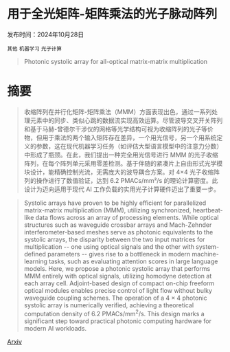 # 用于全光矩阵-矩阵乘法的光子脉动阵列

发布时间：2024年10月28日

`其他` `机器学习` `光子计算`

> Photonic systolic array for all-optical matrix-matrix multiplication

# 摘要

> 收缩阵列在并行化矩阵-矩阵乘法（MMM）方面表现出色，通过一系列处理元素中的同步、类似心跳的数据流实现高效运算。尽管波导交叉开关阵列和基于马赫-曾德尔干涉仪的网格等光学结构可视为收缩阵列的光子等价物，但用于乘法的两个输入矩阵存在差异，一个用光信号，另一个用系统定义的参数，这在现代机器学习任务（如评估大型语言模型中的注意力分数）中形成了瓶颈。在此，我们提出一种完全用光信号进行 MMM 的光子收缩阵列，在每个阵列单元采用零差检测。基于伴随的紧凑片上自由形式光学模块设计，能精确控制光流，无需庞大的波导耦合方案。对 4×4 光子收缩阵列的操作进行了数值验证，达到 6.2 PMACs/mm²/s 的理论计算密度。此设计为迈向适用于现代 AI 工作负载的实用光子计算硬件迈出了重要一步。

> Systolic arrays have proven to be highly efficient for parallelized matrix-matrix multiplication (MMM), utilizing synchronized, heartbeat-like data flows across an array of processing elements. While optical structures such as waveguide crossbar arrays and Mach-Zehnder interferometer-based meshes serve as photonic equivalents to the systolic arrays, the disparity between the two input matrices for multiplication -- one using optical signals and the other with system-defined parameters -- gives rise to a bottleneck in modern machine-learning tasks, such as evaluating attention scores in large language models. Here, we propose a photonic systolic array that performs MMM entirely with optical signals, utilizing homodyne detection at each array cell. Adjoint-based design of compact on-chip freeform optical modules enables precise control of light flow without bulky waveguide coupling schemes. The operation of a $4\times4$ photonic systolic array is numerically verified, achieving a theoretical computation density of $6.2~\mathrm{PMACs}/\mathrm{mm}^2/\mathrm{s}$. This design marks a significant step toward practical photonic computing hardware for modern AI workloads.

[Arxiv](https://arxiv.org/abs/2410.21671)